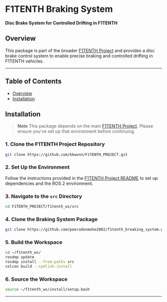 # F1TENTH Braking System

**Disc Brake System for Controlled Drifting in F1TENTH**

## Overview

This package is part of the broader [F1TENTH Project](https://github.com/kkwxnn/F1TENTH_PROJECT) and provides a disc brake control system to enable precise braking and controlled drifting in F1TENTH vehicles.

---

## Table of Contents
- [Overview](#overview)
- [Installation](#installation)

## Installation

> **Note**
> This package depends on the main [F1TENTH Project](https://github.com/kkwxnn/F1TENTH_PROJECT). Please ensure you’ve set up that environment before continuing.

### 1. Clone the F1TENTH Project Repository

```bash
git clone https://github.com/kkwxnn/F1TENTH_PROJECT.git
```

### 2. Set Up the Environment

Follow the instructions provided in the [F1TENTH Project README](https://github.com/kkwxnn/F1TENTH_PROJECT/blob/humble/README.md) to set up dependencies and the ROS 2 environment.

### 3. Navigate to the `src` Directory

```bash
cd F1TENTH_PROJECT/f1tenth_ws/src
```

### 4. Clone the Braking System Package

```bash
git clone https://github.com/peeradonmoke2002/f1tenth_breaking_system.git
```

### 5. Build the Workspace

```bash
cd ~/f1tenth_ws/
rosdep update
rosdep install --from-paths src
colcon build --symlink-install
```

### 6. Source the Workspace

```bash
source ~/f1tenth_ws/install/setup.bash
```

---
